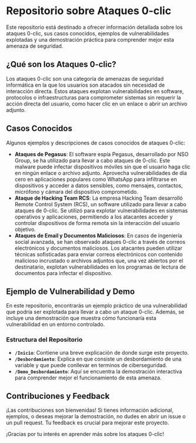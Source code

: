 # Repositorio sobre Ataques 0-clic

Este repositorio está destinado a ofrecer información detallada sobre los ataques 0-clic, sus casos conocidos, ejemplos de vulnerabilidades explotadas y una demostración práctica para comprender mejor esta amenaza de seguridad.

## ¿Qué son los Ataques 0-clic?

Los ataques 0-clic son una categoría de amenazas de seguridad informática en la que los usuarios son atacados sin necesidad de interacción directa. Estos ataques explotan vulnerabilidades en software, protocolos o infraestructuras para comprometer sistemas sin requerir la acción directa del usuario, como hacer clic en un enlace o abrir un archivo adjunto.

## Casos Conocidos

Algunos ejemplos y descripciones de casos conocidos de ataques 0-clic:

- **Ataques de Pegasus**: El software espía Pegasus, desarrollado por NSO Group, se ha utilizado para llevar a cabo ataques de 0-clic. Este malware puede infectar dispositivos móviles sin que el usuario haga clic en ningún enlace o archivo adjunto. Aprovecha vulnerabilidades de día cero en aplicaciones populares como WhatsApp para infiltrarse en dispositivos y acceder a datos sensibles, como mensajes, contactos, micrófono y cámara del dispositivo comprometido.
- **Ataque de Hacking Team RCS**:  La empresa Hacking Team desarrolló Remote Control System (RCS), un software utilizado para llevar a cabo ataques de 0-clic. Se utilizó para explotar vulnerabilidades en sistemas operativos y aplicaciones, permitiendo a los atacantes acceder y controlar dispositivos de forma remota sin la interacción del usuario objetivo.
- **Ataques de Email y Documentos Maliciosos**:  En casos de ingeniería social avanzada, se han observado ataques 0-clic a través de correos electrónicos y documentos maliciosos. Los atacantes pueden utilizar técnicas sofisticadas para enviar correos electrónicos con contenido malicioso incrustado o archivos adjuntos que, una vez abiertos por el destinatario, explotan vulnerabilidades en los programas de lectura de documentos para infectar el dispositivo.

## Ejemplo de Vulnerabilidad y Demo

En este repositorio, encontrarás un ejemplo práctico de una vulnerabilidad que podría ser explotada para llevar a cabo un ataque 0-clic. Además, se incluye una demostración que muestra cómo funcionaría esta vulnerabilidad en un entorno controlado.

### Estructura del Repositorio

- **`/Inicio`**: Contiene una breve explicación de donde surge este proyecto.
- **`/Desbordamiento`**: Explica en que consiste un desbordamiento de una variable y que puede conllevar en terminos de ciberseguridad.
- **`/Demo_Desbordamiento`**: Aquí se encuentra la demostración interactiva para comprender mejor el funcionamiento de esta amenaza.

## Contribuciones y Feedback

¡Las contribuciones son bienvenidas! Si tienes información adicional, ejemplos, o deseas mejorar la demostración, no dudes en abrir un issue o un pull request. Tu feedback es crucial para mejorar este proyecto.

¡Gracias por tu interés en aprender más sobre los ataques 0-clic!

